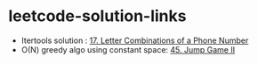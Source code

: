 # leetcode-solution-links
- Itertools solution : [17. Letter Combinations of a Phone Number](https://leetcode.com/problems/letter-combinations-of-a-phone-number/solutions/3528556/simple-solution-with-cartesian-product/)
- O(N) greedy algo using constant space: [45. Jump Game II](https://leetcode.com/problems/jump-game-ii/solutions/3536103/python-greedy-algorithm-intuitive-solution-in-o-n-time-o-c-space/)
